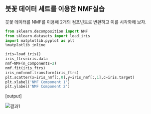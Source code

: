 ## 붓꽃 데이터 세트를 이용한 NMF실습

붓꽃 데이터를 NMF를 이용해 2개의 컴포넌트로 변환하고 이를 시각화해 보자.

```python
from sklearn.decomposition import NMF
from sklearn.datasets import load_iris
import matplotlib.pyplot as plt
%matplotlib inline

iris=load_iris()
iris_ftrs=iris.data
nmf=NMF(n_components=2)
nmf.fit(iris_ftrs)
iris_nmf=nmf.transform(iris_ftrs)
plt.scatter(x=iris_nmf[:,0],y=iris_nmf[:,1],c=iris.target)
plt.xlabel('NMF Component 1')
plt.ylabel('NMF Component 2')
```

[output]

![결과1](https://user-images.githubusercontent.com/77263283/126768734-5a465496-44cc-418a-934c-0ba48cd2730d.png)
